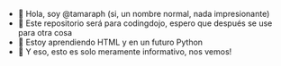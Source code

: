 - 👋 Hola, soy @tamaraph (si, un nombre normal, nada impresionante)
- 👀 Este repositorio será para codingdojo, espero que después se use para otra cosa
- 🌱 Estoy aprendiendo HTML y en un futuro Python
- 💞️ Y eso, esto es solo meramente informativo, nos vemos!

<!---
y9n-alt/y9n-alt is a ✨ special ✨ repository because its `README.md` (this file) appears on your GitHub profile.
You can click the Preview link to take a look at your changes.
--->
